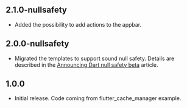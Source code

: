 ## 2.1.0-nullsafety

* Added the possibility to add actions to the appbar.

## 2.0.0-nullsafety

* Migrated the templates to support sound null safety. Details are described in the [Announcing Dart null safety beta](https://medium.com/flutter/announcing-dart-null-safety-beta-4491da22077a) article.

## 1.0.0

* Initial release. Code coming from flutter_cache_manager example.
